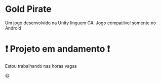# Gold Pirate
<p> Um jogo desenvolvido na Unity linguem C#. Jogo compatilvel somente no Android </p>

# ❗ Projeto em andamento ❗
<p>Estou trabalhando nas horas vagas</p> 😃
